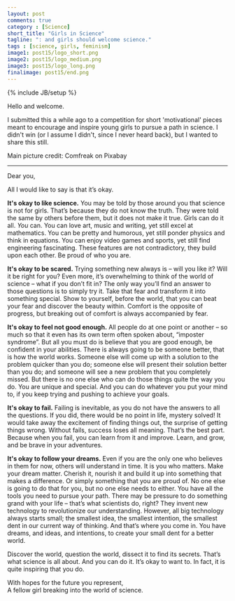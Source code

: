 ```yaml
---
layout: post
comments: true
category : [Science]
short_title: "Girls in Science"
tagline: ": and girls should welcome science."
tags : [science, girls, feminism]
image1: post15/logo_short.png
image2: post15/logo_medium.png
image3: post15/logo_long.png
finalimage: post15/end.png
---
```

{% include JB/setup %}

Hello and welcome. 

I submitted this a while ago to a competition for short 'motivational' pieces meant to encourage and inspire young girls to pursue a path in science. I didn't win (or I assume I didn't, since I never heard back), but I wanted to share this still.

Main picture credit: Comfreak on Pixabay

<hr>


Dear you,


All I would like to say is that it’s okay.

**It's okay to like science.** You may be told by those around you that science is not for girls. That’s because they do not know the truth. They were told the same by others before them, but it does not make it true. Girls can do it all. _You_ can. You can love art, music and writing, yet still excel at mathematics. You can be pretty and humorous, yet still ponder physics and think in equations. You can enjoy video games and sports, yet still find engineering fascinating. These features are not contradictory, they build upon each other. Be proud of who you are.

**It's okay to be scared.** Trying something new always is – will you like it? Will it be right for you? Even more, it’s overwhelming to think of the world of science – what if you don’t fit in? The only way you’ll find an answer to those questions is to simply try it. Take that fear and transform it into something special. Show to yourself, before the world, that you can beat your fear and discover the beauty within. Comfort is the opposite of progress, but breaking out of comfort is always accompanied by fear.

**It's okay to feel not good enough.** All people do at one point or another – so much so that it even has its own term often spoken about, “imposter syndrome”. But all you must do is believe that you are good enough, be confident in your abilities. There is always going to be someone better, that is how the world works. Someone else will come up with a solution to the problem quicker than you do; someone else will present their solution better than you do; and someone will see a new problem that you completely missed. But there is no one else who can do those things quite the way you do. You are unique and special. And you can do whatever you put your mind to, if you keep trying and pushing to achieve your goals.

**It's okay to fail.** Failing is inevitable, as you do not have the answers to all the questions. If you did, there would be no point in life, mystery solved! It would take away the excitement of finding things out, the surprise of getting things wrong. Without fails, success loses all meaning. That’s the best part. Because when you fail, you can learn from it and improve. Learn, and grow, and be brave in your adventures.

**It's okay to follow your dreams.** Even if you are the only one who believes in them for now, others will understand in time. It is you who matters. Make your dream matter. Cherish it, nourish it and build it up into something that makes a difference. Or simply something that you are proud of. No one else is going to do that for you, but no one else needs to either. You have all the tools you need to pursue your path. There may be pressure to do something grand with your life – that’s what scientists do, right? They invent new technology to revolutionize our understanding. However, all big technology always starts small; the smallest idea, the smallest intention, the smallest dent in our current way of thinking. And that’s where you come in. You have dreams, and ideas, and intentions, to create your small dent for a better world.

Discover the world, question the world, dissect it to find its secrets. That’s what science is all about. And you can do it. It’s okay to want to. In fact, it is quite inspiring that you do.


With hopes for the future you represent, <br/>
A fellow girl breaking into the world of science.
